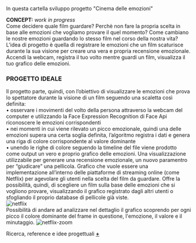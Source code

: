 In questa cartella sviluppo progetto "Cinema delle emozioni"  
  
**CONCEPT:** _work in progress_  
Come decidere quale film guardare? Perchè non fare la propria scelta in base alle emozioni che vogliamo provare il quel momento? Come cambiano le nostre emozioni guardando lo stesso film nel corso della nostra vita? 
L’idea di progetto è quella di registrare le emozioni che un film scaturisce durante la sua visione per creare una vera e propria recensione emozionale. 
Accendi la webcam, registra il tuo volto mentre guardi un film, visualizza il tuo grafico delle emozioni.  
  
### PROGETTO IDEALE
Il progetto parte, quindi, con l’obiettivo di visualizzare le emozioni che prova lo spettatore durante la visione di un film seguendo una scaletta così definita:  
• osservare i movimenti del volto della persona attraverso la webcam del computer e utilizzando la Face Expression Recognition di Face Api riconoscere le emozioni corrispondenti  
• nei momenti in cui viene rilevato un picco emozionale, quindi una delle emozioni supera una certa soglia definita, l’algoritmo registra i dati e genera una riga di colore corrispondente al valore dominante  
• unendo le righe di colore seguendo la timeline del file viene prodotto come output un vero e proprio grafico delle emozioni.
Una visualizzazione utilizzabile per generare una recensione emozionale, un nuovo paramentro per “giudicare” una pellicola.
Grafico che vuole essere una implementazione all’interno delle piattaforme di streaming online (come Netflix) per agevolare gli utenti nella scelta del film da guardare. Offre la possibilità, quindi, di scegliere un film sulla base delle emozioni che si vogliono provare, visualizzando il grafico registrato dagli altri utenti o sfogliando il proprio database di pellicole già viste.  
![netflix](https://github.com/eleonoradfr/archive/blob/master/eleonoradfr/Progetto/02_concept/netflix_grafico.jpg)  
Possibilità di andare ad analizzare nel dettaglio il grafico scoprendo per ogni picco il colore dominante del frame in questione, l'emozione, il valore e il minutaggio.
![netflix-zoom](https://github.com/eleonoradfr/archive/blob/master/eleonoradfr/Progetto/02_concept/netflix_grafico_zoom.jpg)

Ricerca, reference e idee progettuali [**+**](https://github.com/eleonoradfr/archive/blob/master/eleonoradfr/Progetto/02_concept/ricerca.md)
